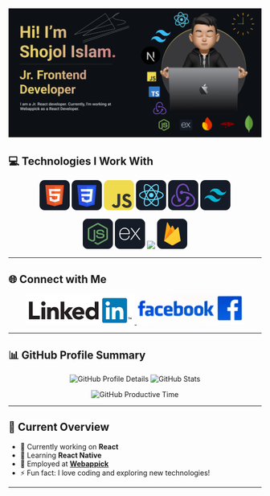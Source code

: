 <a href="https://www.facebook.com/ShojolIslamShojib">
<img src="./Images/Banner.png" />
</a>


## 💻 Technologies I Work With  

<p align="center">
<img src="./Images/HTML.png"/>
<img src="./Images/css.png"/>
<img src="./Images/JavaScript.png"/>
<img src="./Images/react.png"/>
<img src="./Images/redux.png"/>
<img src="./Images/tailwind.png"/>
</p>
<p align="center">
<img src="./Images/node.png/"/>
<img src="./Images/express.png"/>
<img src="./Images/mongo.png"/>
<img src="./Images/firebase.png"/>
</p>

---

## 🌐 Connect with Me  

<p align="center">
  <a href="https://www.linkedin.com/in/shojol-s/" target="_blank">
    <img src="./Images//linkedIn.png" alt="LinkedIn" height="60" />
  </a>
  <a href="https://www.facebook.com/ShojolIslamShojib" target="_blank">
    <img src="./Images/facebook.png" alt="Facebook" height="60" />
  </a>
</p>

---

## 📊 GitHub Profile Summary  

<p align="center">
  <img src="http://github-profile-summary-cards.vercel.app/api/cards/profile-details?username=SHOJOL-ISLAM-77&theme=discord_old_blurple" alt="GitHub Profile Details" style="width: 69%;" />
  <img src="http://github-profile-summary-cards.vercel.app/api/cards/stats?username=SHOJOL-ISLAM-77&theme=nord_dark" alt="GitHub Stats" style="width: 29%;" />
</p>

<p align="center">
  <img src="http://github-profile-summary-cards.vercel.app/api/cards/productive-time?username=SHOJOL-ISLAM-77&theme=2077&utcOffset=8" alt="GitHub Productive Time" style="width: 100%; height:400px" />
</p>

---

## 🚀 Current Overview  

- 🔭 Currently working on **React**
- 🌱 Learning **React Native**
- 💼 Employed at **[Webappick](https://webappick.com/)**
- ⚡ Fun fact: I love coding and exploring new technologies!

---
